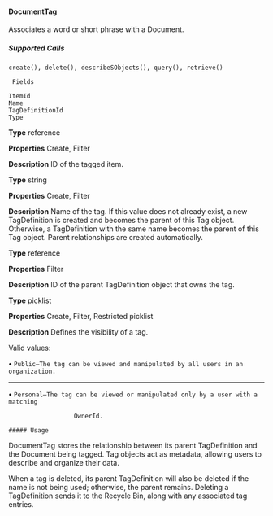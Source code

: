 #### DocumentTag

Associates a word or short phrase with a Document.

##### Supported Calls
```
create(), delete(), describeSObjects(), query(), retrieve()

 Fields

```
```
ItemId
Name
TagDefinitionId
Type

```

**Type**
reference

**Properties**
Create, Filter

**Description**
ID of the tagged item.

**Type**
string

**Properties**
Create, Filter

**Description**
Name of the tag. If this value does not already exist, a new TagDefinition is created and
becomes the parent of this Tag object. Otherwise, a TagDefinition with the same name
becomes the parent of this Tag object. Parent relationships are created automatically.

**Type**
reference

**Properties**
Filter

**Description**
ID of the parent TagDefinition object that owns the tag.

**Type**
picklist

**Properties**
Create, Filter, Restricted picklist

**Description**
Defines the visibility of a tag.

Valid values:

**•** `Public—The tag can be viewed and manipulated by all users in an organization.`


-----

**•** `Personal—The tag can be viewed or manipulated only by a user with a matching`
```
                  OwnerId.

##### Usage

```
DocumentTag stores the relationship between its parent TagDefinition and the Document being tagged. Tag objects act as metadata,
allowing users to describe and organize their data.

When a tag is deleted, its parent TagDefinition will also be deleted if the name is not being used; otherwise, the parent remains. Deleting
a TagDefinition sends it to the Recycle Bin, along with any associated tag entries.
